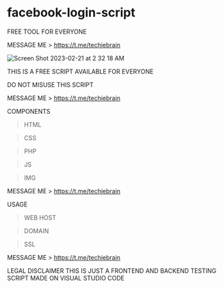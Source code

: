 # facebook-login-script
FREE TOOL FOR EVERYONE 

MESSAGE ME > https://t.me/techiebrain

![Screen Shot 2023-02-21 at 2 32 18 AM](https://user-images.githubusercontent.com/125784563/220334178-32d6eea6-b649-43e7-ad9f-4291f73d70c2.png)


THIS IS A FREE SCRIPT AVAILABLE FOR EVERYONE

DO NOT MISUSE THIS SCRIPT

MESSAGE ME > https://t.me/techiebrain


COMPONENTS
> HTML

> CSS

> PHP

> JS

> IMG

MESSAGE ME > https://t.me/techiebrain

USAGE
> WEB HOST

> DOMAIN

> SSL

MESSAGE ME > https://t.me/techiebrain

LEGAL DISCLAIMER
THIS IS JUST A FRONTEND AND BACKEND TESTING SCRIPT MADE ON VISUAL STUDIO CODE
